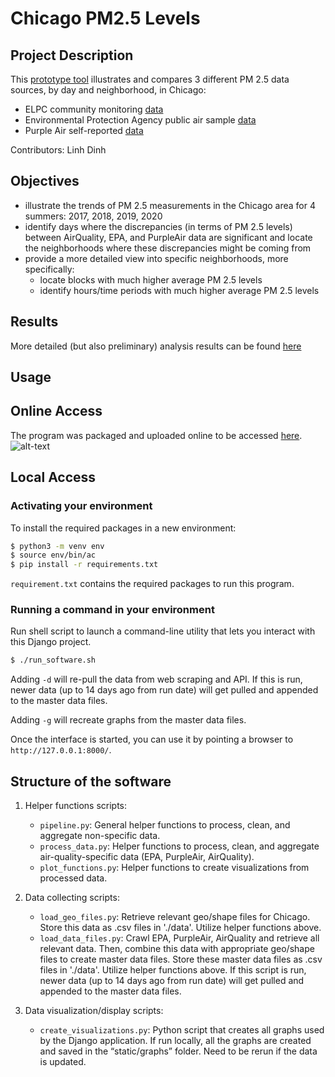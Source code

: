 # Chicago PM2.5 Levels
 
## Project Description
This [prototype tool](https://chicago-air-quality.herokuapp.com/) illustrates and compares 3 different PM 2.5 data sources, by day and neighborhood, in Chicago:

- ELPC community monitoring [data](https://airqualitychicago.org/)
- Environmental Protection Agency public air sample [data](https://aqs.epa.gov/aqsweb/documents/data_api.html)
- Purple Air self-reported [data](https://www2.purpleair.com/)

Contributors: Linh Dinh

## Objectives
- illustrate the trends of PM 2.5 measurements in the Chicago area for 4 summers: 2017, 2018, 2019, 2020
- identify days where the discrepancies (in terms of PM 2.5 levels) between AirQuality, EPA, and PurpleAir data are significant and locate the neighborhoods where these discrepancies might be coming from
- provide a more detailed view into specific neighborhoods, more specifically:
  + locate blocks with much higher average PM 2.5 levels
  + identify hours/time periods with much higher average PM 2.5 levels

## Results
More detailed (but also preliminary) analysis results can be found [here](https://dtmlinh.github.io/bio/blog/2020/11/02/blog-post)

## Usage
## Online Access
The program was packaged and uploaded online to be accessed [here](https://chicago-air-quality.herokuapp.com/).
![alt-text](image/state_energy_search.gif)

## Local Access
### Activating your environment
To install the required packages in a new environment:
```bash
$ python3 -m venv env
$ source env/bin/ac
$ pip install -r requirements.txt
```
`requirement.txt` contains the required packages to run this program.

### Running a command in your environment
Run shell script to launch a command-line utility that lets you interact with this Django project. 
```bash
$ ./run_software.sh
```
Adding `-d` will re-pull the data from web scraping and API. If this is run, newer data (up to 14 days ago from run date) will get pulled and appended to the master data files. 

Adding `-g` will recreate graphs from the master data files.

Once the interface is started, you can use it by pointing a browser to `http://127.0.0.1:8000/`.

## Structure of the software
1. Helper functions scripts:
    - `pipeline.py`: General helper functions to process, clean, and aggregate non-specific data.
    - `process_data.py`: Helper functions to process, clean, and aggregate air-quality-specific data (EPA, PurpleAir, AirQuality).
    - `plot_functions.py`: Helper functions to create visualizations from processed data.
    
2. Data collecting scripts:
    - `load_geo_files.py`: Retrieve relevant geo/shape files for Chicago. Store this data as .csv files in './data'. Utilize helper functions above.
    - `load_data_files.py`: Crawl EPA, PurpleAir, AirQuality and retrieve all relevant data. Then, combine this data with appropriate geo/shape files to create master data files. Store these master data files as .csv files in './data'. Utilize helper functions above. If this script is run, newer data (up to 14 days ago from run date) will get pulled and appended to the master data files. 

3. Data visualization/display scripts:
    - `create_visualizations.py`: Python script that creates all graphs used by the Django application. If run locally, all the graphs are created and saved in the “static/graphs” folder. Need to be rerun if the data is updated.
